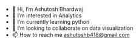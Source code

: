 - 👋 Hi, I’m Ashutosh Bhardwaj
- 👀 I’m interested in Analytics
- 🌱 I’m currently learning python
- 💞️ I’m looking to collaborate on data visualization
- 📫 How to reach me ashutoshb418@gmail.com

<!---
ashutoshb418/ashutoshb418 is a ✨ special ✨ repository because its `README.md` (this file) appears on your GitHub profile.
You can click the Preview link to take a look at your changes.
--->

